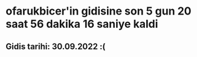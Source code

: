 # ofarukbicer'in gidisine son 5 gun 20 saat 56 dakika 16 saniye kaldi

## Gidis tarihi: 30.09.2022 :(